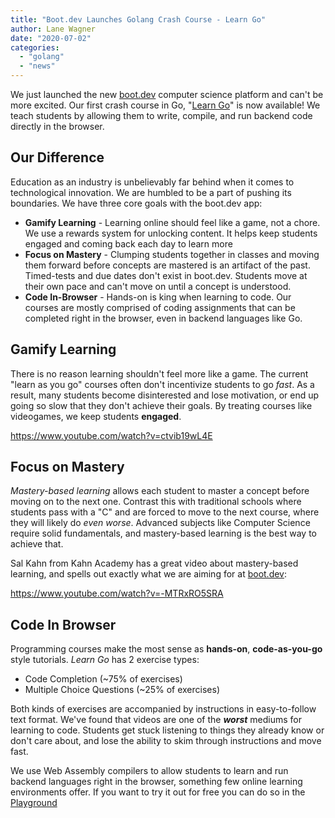 ```yaml
---
title: "Boot.dev Launches Golang Crash Course - Learn Go"
author: Lane Wagner
date: "2020-07-02"
categories: 
  - "golang"
  - "news"
---
```


We just launched the new [boot.dev](https://boot.dev/) computer science platform and can't be more excited. Our first crash course in Go, "[Learn Go](https://boot.dev/courses/learn-golang)" is now available! We teach students by allowing them to write, compile, and run backend code directly in the browser.

## Our Difference

Education as an industry is unbelievably far behind when it comes to technological innovation. We are humbled to be a part of pushing its boundaries. We have three core goals with the boot.dev app:

- **Gamify Learning** - Learning online should feel like a game, not a chore. We use a rewards system for unlocking content. It helps keep students engaged and coming back each day to learn more
- **Focus on Mastery** - Clumping students together in classes and moving them forward before concepts are mastered is an artifact of the past. Timed-tests and due dates don't exist in boot.dev. Students move at their own pace and can't move on until a concept is understood.
- **Code In-Browser** \- Hands-on is king when learning to code. Our courses are mostly comprised of coding assignments that can be completed right in the browser, even in backend languages like Go.

## Gamify Learning

There is no reason learning shouldn't feel more like a game. The current "learn as you go" courses often don't incentivize students to go _fast_. As a result, many students become disinterested and lose motivation, or end up going so slow that they don't achieve their goals. By treating courses like videogames, we keep students **engaged**.

https://www.youtube.com/watch?v=ctvib19wL4E

## Focus on Mastery

_Mastery-based learning_ allows each student to master a concept before moving on to the next one. Contrast this with traditional schools where students pass with a "C" and are forced to move to the next course, where they will likely do _even worse_. Advanced subjects like Computer Science require solid fundamentals, and mastery-based learning is the best way to achieve that.

Sal Kahn from Kahn Academy has a great video about mastery-based learning, and spells out exactly what we are aiming for at [boot.dev](https://boot.dev/):

https://www.youtube.com/watch?v=-MTRxRO5SRA

## Code In Browser

Programming courses make the most sense as **hands-on**, **code-as-you-go** style tutorials. _Learn Go_ has 2 exercise types:

- Code Completion (~75% of exercises)
- Multiple Choice Questions (~25% of exercises)

Both kinds of exercises are accompanied by instructions in easy-to-follow text format. We've found that videos are one of the _**worst**_ mediums for learning to code. Students get stuck listening to things they already know or don't care about, and lose the ability to skim through instructions and move fast.

We use Web Assembly compilers to allow students to learn and run backend languages right in the browser, something few online learning environments offer. If you want to try it out for free you can do so in the [Playground](https://boot.dev/playground/go)
